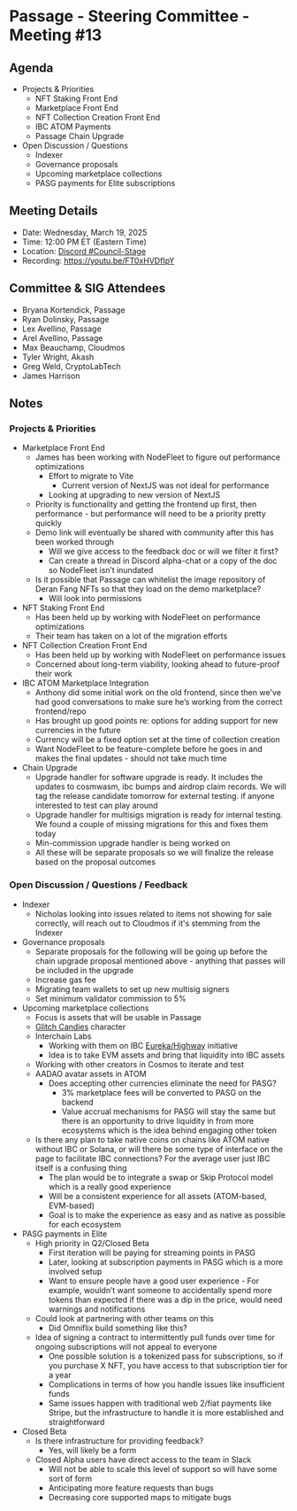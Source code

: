 # Passage - Steering Committee - Meeting #13

## Agenda
- Projects & Priorities
  - NFT Staking Front End
  - Marketplace Front End
  - NFT Collection Creation Front End
  - IBC ATOM Payments
  - Passage Chain Upgrade
- Open Discussion / Questions
  - Indexer
  - Governance proposals
  - Upcoming marketplace collections
  - PASG payments for Elite subscriptions

## Meeting Details
- Date: Wednesday, March 19, 2025
- Time: 12:00 PM ET (Eastern Time)
- Location: [Discord #Council-Stage](https://discord.gg/passage)
- Recording: https://youtu.be/FT0xHVDfIpY

## Committee & SIG Attendees
- Bryana Kortendick, Passage
- Ryan Dolinsky, Passage
- Lex Avellino, Passage
- Arel Avellino, Passage
- Max Beauchamp, Cloudmos
- Tyler Wright, Akash
- Greg Weld, CryptoLabTech
- James Harrison

##  Notes
### Projects & Priorities
- Marketplace Front End
  - James has been working with NodeFleet to figure out performance optimizations
    - Effort to migrate to Vite
      - Current version of NextJS was not ideal for performance
    - Looking at upgrading to new version of NextJS
  - Priority is functionality and getting the frontend up first, then performance - but performance will need to be a priority pretty quickly
  - Demo link will eventually be shared with community after this has been worked through
    - Will we give access to the feedback doc or will we filter it first?
    - Can create a thread in Discord alpha-chat or a copy of the doc so NodeFleet isn’t inundated
  - Is it possible that Passage can whitelist the image repository of Deran Fang NFTs so that they load on the demo marketplace?
    - Will look into permissions
- NFT Staking Front End
  - Has been held up by working with NodeFleet on performance optimizations
  - Their team has taken on a lot of the migration efforts
- NFT Collection Creation Front End
  - Has been held up by working with NodeFleet on performance issues
  - Concerned about long-term viability, looking ahead to future-proof their work
- IBC ATOM Marketplace Integration
  - Anthony did some initial work on the old frontend, since then we've had good conversations to make sure he’s working from the correct frontend/repo
  - Has brought up good points re: options for adding support for new currencies in the future
  - Currency will be a fixed option set at the time of collection creation
  - Want NodeFleet to be feature-complete before he goes in and makes the final updates - should not take much time 
- Chain Upgrade
  - Upgrade handler for software upgrade is ready. It includes the updates to cosmwasm, ibc bumps and airdrop claim records. We will tag the release candidate tomorrow for external testing. if anyone interested to test can play around
  - Upgrade handler for multisigs migration is ready for internal testing. We found a couple of missing migrations for this and fixes them today
  - Min-commission upgrade handler is being worked on
  - All these will be separate proposals so we will finalize the release based on the proposal outcomes

### Open Discussion / Questions / Feedback
- Indexer
  - Nicholas looking into issues related to items not showing for sale correctly, will reach out to Cloudmos if it's stemming from the Indexer
- Governance proposals
  - Separate proposals for the following will be going up before the chain upgrade proposal mentioned above - anything that passes will be included in the upgrade
  - Increase gas fee
  - Migrating team wallets to set up new multisig signers
  - Set minimum validator commission to 5%
- Upcoming marketplace collections
  - Focus is assets that will be usable in Passage
  - [Glitch Candies](https://x.com/glitchcandies) character
  - Interchain Labs
    - Working with them on IBC [Eureka/Highway](https://x.com/cosmoshub/status/1897229986706415952) initiative
    - Idea is to take EVM assets and bring that liquidity into IBC assets
  - Working with other creators in Cosmos to iterate and test
  - AADAO avatar assets in ATOM
    - Does accepting other currencies eliminate the need for PASG?
      - 3% marketplace fees will be converted to PASG on the backend
      - Value accrual mechanisms for PASG will stay the same but there is an opportunity to drive liquidity in from more ecosystems which is the idea behind engaging other token
  - Is there any plan to take native coins on chains like ATOM native without IBC or Solana, or will there be some type of interface on the page to facilitate IBC connections? For the average user just IBC itself is a confusing thing
    - The plan would be to integrate a swap or Skip Protocol model which is a really good experience
    - Will be a consistent experience for all assets (ATOM-based, EVM-based)
    - Goal is to make the experience as easy and as native as possible for each ecosystem
- PASG payments in Elite
  - High priority in Q2/Closed Beta
    - First iteration will be paying for streaming points in PASG
    - Later, looking at subscription payments in PASG which is a more involved setup
    - Want to ensure people have a good user experience - For example, wouldn’t want someone to accidentally spend more tokens than expected if there was a dip in the price, would need warnings and notifications
  - Could look at partnering with other teams on this
    - Did Omniflix build something like this?
  - Idea of signing a contract to intermittently pull funds over time for ongoing subscriptions will not appeal to everyone
    - One possible solution is a tokenized pass for subscriptions, so if you purchase X NFT, you have access to that subscription tier for a year
    - Complications in terms of how you handle issues like insufficient funds
    - Same issues happen with traditional web 2/fiat payments like Stripe, but the infrastructure to handle it is more established and straightforward 
- Closed Beta
  - Is there infrastructure for providing feedback?
    - Yes, will likely be a form
  - Closed Alpha users have direct access to the team in Slack
    - Will not be able to scale this level of support so will have some sort of form
    - Anticipating more feature requests than bugs
    - Decreasing core supported maps to mitigate bugs


